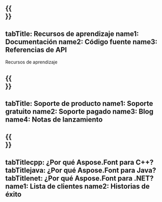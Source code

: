 ﻿---
translation: true
deploy: false
---

{{<section learningresources>}}
---
tabTitle: Recursos de aprendizaje
name1: Documentación
name2: Código fuente
name3: Referencias de API
---

Recursos de aprendizaje

{{<section support>}}
---
tabTitle: Soporte de producto
name1: Soporte gratuito
name2: Soporte pagado
name3: Blog
name4: Notas de lanzamiento
---

{{<section why>}}
---
tabTitlecpp: ¿Por qué Aspose.Font para C++?
tabTitlejava: ¿Por qué Aspose.Font para Java?
tabTitlenet: ¿Por qué Aspose.Font para .NET?
name1: Lista de clientes
name2: Historias de éxito
---